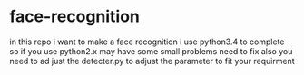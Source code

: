 # face-recognition
in this repo i want to make a face recognition
i use python3.4 to complete so if you use python2.x may have some small problems need to fix
also you need to ad just the detecter.py to adjust the parameter to fit your requirment
  
